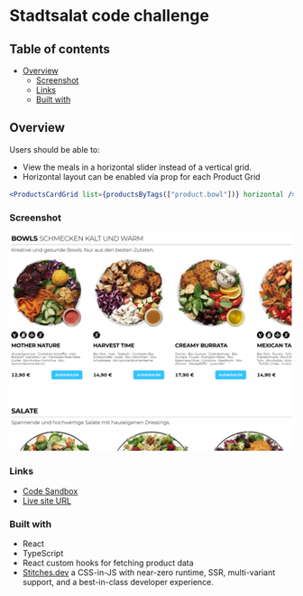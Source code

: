 # Stadtsalat code challenge

## Table of contents

- [Overview](#overview)
  - [Screenshot](#screenshot)
  - [Links](#links)
  - [Built with](#built-with)


## Overview

Users should be able to:

- View the meals in a horizontal slider instead of a vertical grid.
- Horizontal layout can be enabled via prop for each Product Grid

```jsx
<ProductsCardGrid list={productsByTags(["product.bowl"])} horizontal />
```

### Screenshot

![](./screenshot.png)

### Links

- [Code Sandbox](https://codesandbox.io/s/bold-microservice-16o6ww)
- [Live site URL](https://7yi1m0.csb.app/)

### Built with

- React
- TypeScript
- React custom hooks for fetching product data
- [Stitches.dev](https://stitches.dev/) a CSS-in-JS with near-zero runtime, SSR, multi-variant support, and a best-in-class developer experience.
